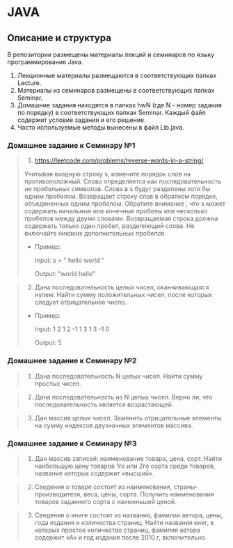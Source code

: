 # JAVA


## Описание и структура

В репозитории размещены материалы лекций и семинаров по языку программирования Java.
1. Лекционные материалы размещаются в соответствующих папках Lecture.
2. Материалы из семинаров размещены в соответствующих папках Seminar.
3. Домашние задания находятся в папках hwN (где N - номер задания по порядку) в соответствующих папках Seminar. Каждый файл содержит условие задания и его решение.
4. Часто используемые методы вынесены в файл Lib.java.

### Домашнее задание к Семинару №1
> 1. https://leetcode.com/problems/reverse-words-in-a-string/
> 
>Учитывая входную строку s, измените порядок слов на противоположный.
Слово определяется как последовательность не пробельных символов. Слова в s будут разделены хотя бы одним пробелом.
Возвращает строку слов в обратном порядке, объединенных одним пробелом.
Обратите внимание , что s может содержать начальные или конечные пробелы или несколько пробелов между двумя словами.
Возвращаемая строка должна содержать только один пробел, разделяющий слова. Не включайте никаких дополнительных пробелов.
> - Пример:
>
>   Input: s = "  hello   world  "
>
>   Output: "world hello"

> 2. Дана последовательность целых чисел, оканчивающаяся нулем. Найти сумму положительных чисел, после которых следует
отрицательное число.
> - Пример:
> 
>   Input: 1 2 1 2 -1 1 3 1 3 -1 0
>
>   Output: 5

### Домашнее задание к Семинару №2
> 1. Дана последовательность N целых чисел. Найти сумму простых чисел.

> 2. Дана последовательность из N целых чисел. Верно ли, что последовательность является возрастающей.

> 3. Дан массив целых чисел. Заменить отрицательные элементы на сумму индексов двузначных элементов массива.

### Домашнее задание к Семинару №3
> 1. Дан массив записей: наименование товара, цена, сорт. Найти наибольшую цену товаров 1го или 2го сорта среди товаров, название которых содержит «высший».

> 2. Сведения о товаре состоят из наименования, страны-производителя, веса, цены, сорта. Получить наименования товаров заданного сорта с наименьшей ценой.

> 3. Сведения о книге состоят из названия, фамилии автора, цены, года издания и количества страниц. Найти названия книг, в которых простое количество страниц, фамилия автора содержит «А» и год издания после 2010 г, включительно.